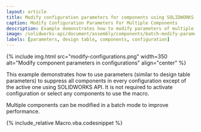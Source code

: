 ```yaml
---
layout: article
title: Modify configuration parameters for components using SOLIDWORKS API
caption: Modify Configuration Parameters For Multiple Components
description: Example demonstrates how to modify parameters of multiple components in the specified configurations (e.g. suppression state) using SOLIDWORKS API
image: /solidworks-api/document/assembly/components/batch-modify-parameters/modify-configurations.png
labels: [parameters, design table, components, configuration]
---
```

{% include img.html src="modify-configurations.png" width=350 alt="Modify component parameters in configurations" align="center" %}

This example demonstrates how to use parameters (similar to design table parameters) to suppress all components in every configuration except of the active one using SOLIDWORKS API. It is not required to activate configuration or select any components to use the macro.

Multiple components can be modified in a batch mode to improve performance.

{% include_relative Macro.vba.codesnippet %}